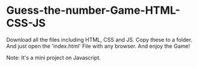 # Guess-the-number-Game-HTML-CSS-JS
Download all the files including HTML, CSS and JS. Copy these to a folder. And just open the 'index.html' File with any browser.
And enjoy the Game!

Note: It's a mini project on Javascript.
